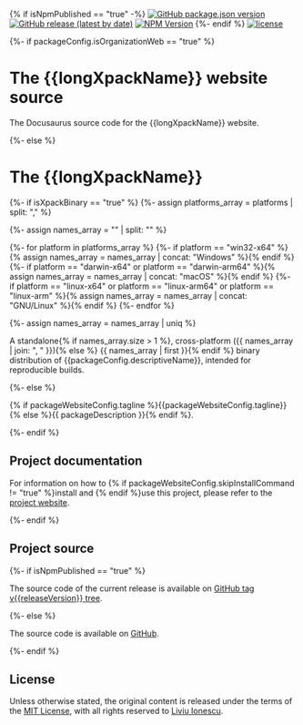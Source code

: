 {% if isNpmPublished == "true"  -%}
[![GitHub package.json version](https://img.shields.io/github/package-json/v/{{githubProjectOrganization}}/{{githubProjectName}})](https://github.com/{{githubProjectOrganization}}/{{githubProjectName}}/blob/{{branchMain}}/package.json)
[![GitHub release (latest by date)](https://img.shields.io/github/v/release/{{githubProjectOrganization}}/{{githubProjectName}})](https://github.com/{{githubProjectOrganization}}/{{githubProjectName}}/releases)
[![NPM Version](https://img.shields.io/npm/v/{{packageScopedName}}?color=green)](https://www.npmjs.com/package/{{packageScopedName}}/)
{%- endif  %}
[![license](https://img.shields.io/github/license/{{githubProjectOrganization}}/{{githubProjectName}})](https://github.com/{{githubProjectOrganization}}/{{githubProjectName}}/blob/{{branchMain}}/LICENSE)

{%- if packageConfig.isOrganizationWeb == "true"  %}

# The {{longXpackName}} website source

The Docusaurus source code for the {{longXpackName}} website.

{%- else  %}

# The {{longXpackName}}

{%- if isXpackBinary == "true"  %}
{%- assign platforms_array = platforms | split: ","  %}

{%- assign names_array = "" | split: ""  %}

{%- for platform in platforms_array  %}
{%- if platform == "win32-x64" %}{% assign names_array = names_array | concat: "Windows" %}{% endif  %}
{%- if platform == "darwin-x64" or platform == "darwin-arm64" %}{% assign names_array = names_array | concat: "macOS" %}{% endif  %}
{%- if platform == "linux-x64" or platform == "linux-arm64" or platform == "linux-arm" %}{% assign names_array = names_array | concat: "GNU/Linux" %}{% endif  %}
{%- endfor  %}

{%- assign names_array = names_array | uniq  %}

A standalone{% if names_array.size > 1 %}, cross-platform ({{ names_array | join: ", " }}){% else %} {{ names_array | first }}{% endif %} binary
distribution of {{packageConfig.descriptiveName}},
intended for reproducible builds.

{%- else  %}

{% if packageWebsiteConfig.tagline %}{{packageWebsiteConfig.tagline}}{% else %}{{ packageDescription }}{% endif %}.

{%- endif  %}

## Project documentation

For information on how to {% if packageWebsiteConfig.skipInstallCommand != "true" %}install and {% endif %}use this project, please refer to the
[project website]({{packageHomepage}}).

{%- endif  %}

## Project source

{%- if isNpmPublished == "true"  %}

The source code of the current release is available on
[GitHub tag v{{releaseVersion}} tree](https://github.com/{{githubProjectOrganization}}/{{githubProjectName}}/tree/v{{releaseVersion}}).

{%- else  %}

The source code is available on
[GitHub](https://github.com/{{githubProjectOrganization}}/{{githubProjectName}}/).

{%- endif  %}

## License

Unless otherwise stated, the original content is released under the terms of the
[MIT License](https://opensource.org/licenses/mit),
with all rights reserved to
[Liviu Ionescu](https://github.com/ilg-ul).
